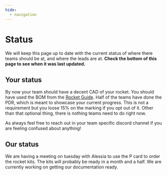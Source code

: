 ```yaml
---
hide:
  - navigation
---
```


# Status
We will keep this page up to date with the current status of where there teams should be at, and where the leads are at. **Check the bottom of this page to see when it was last updated.**

## Your status

By now your team should have a decent CAD of your rocket. You should have used the BOM from the [Rocket Guide].
Half of the teams have done the PDR, which is meant to showcase your current progress. This is not a requirement but you loose 15% on the marking if you opt out of it. Other than that optional thing, there is nothing teams need to do right now. 

As always feel free to reach out in your team specific discord channel if you are feeling confused about anything! 

[Rocket Guide]: ../Guidelines/Rocket-Guide/

## Our status
We are having a meeting on tuesday with Alessia to use the P card to order the rocket kits. The kits will probably be ready in a month and a half. We are currently working on getting our documentation ready.